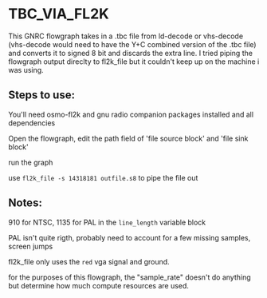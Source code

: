# TBC_VIA_FL2K

This GNRC flowgraph takes in a .tbc file from ld-decode or vhs-decode (vhs-decode would need to have the Y+C combined version of the .tbc file) and converts it to signed 8 bit and discards the extra line. I tried piping the flowgraph output direclty to fl2k_file but it couldn't keep up on the machine i was using. 

## Steps to use:

You'll need osmo-fl2k and gnu radio companion packages installed and all dependencies

Open the flowgraph, edit the path field of 'file source block' and 'file sink block'

run the graph

use `fl2k_file -s 14318181 outfile.s8` to pipe the file out

## Notes:

910 for NTSC, 1135 for PAL in the `line_length` variable block

PAL isn't quite rigth, probably need to account for a few missing samples, screen jumps

fl2k_file only uses the `red` vga signal and ground. 

for the purposes of this flowgraph, the "sample_rate" doesn't do anything but determine how much compute resources are used. 

 
